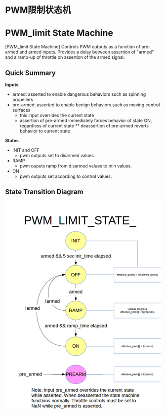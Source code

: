 # PWM限制状态机

# PWM_limit State Machine

[PWM_limit State Machine] Controls PWM outputs as a function of pre-armed and armed inputs. Provides a delay between assertion of "armed" and a ramp-up of throttle on assertion of the armed signal.

## Quick Summary

**Inputs**

- armed: asserted to enable dangerous behaviors such as spinning propellers
- pre-armed: asserted to enable benign behaviors such as moving control surfaces
  - this input overrides the current state
  - assertion of pre-armed immediately forces behavior of state ON, regardless of current state
    ** deassertion of pre-armed reverts behavior to current state

**States**

- INIT and OFF
  - pwm outputs set to disarmed values.
- RAMP
  - pwm ouputs ramp from disarmed values to min values.
- ON
  - pwm outputs set according to control values.

## State Transition Diagram

 ![pwm_limit_state_diagram](../pictures/diagrams\pwm_limit_state_diagram.png)